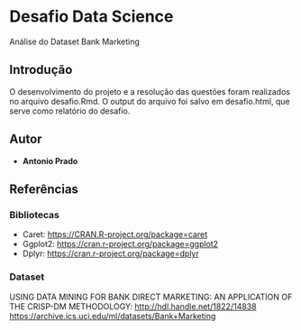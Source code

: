# Desafio Data Science

Análise do Dataset Bank Marketing

## Introdução

O desenvolvimento do projeto e a resolução das questões foram realizados no arquivo desafio.Rmd.
O output do arquivo foi salvo em desafio.html, que serve como relatório do desafio.

## Autor

* **Antonio Prado**

## Referências

### Bibliotecas
* Caret: https://CRAN.R-project.org/package=caret
* Ggplot2: https://cran.r-project.org/package=ggplot2
* Dplyr: https://cran.r-project.org/package=dplyr


### Dataset

USING DATA MINING FOR BANK DIRECT MARKETING: AN APPLICATION OF THE CRISP-DM METHODOLOGY: http://hdl.handle.net/1822/14838
https://archive.ics.uci.edu/ml/datasets/Bank+Marketing
